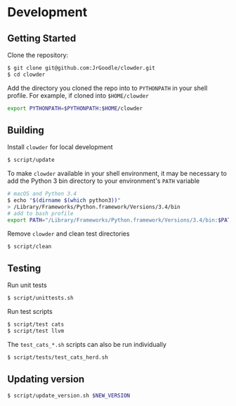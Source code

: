 # Development

## Getting Started

Clone the repository:

```bash
$ git clone git@github.com:JrGoodle/clowder.git
$ cd clowder
```

Add the directory you cloned the repo into to `PYTHONPATH` in your shell profile. For example, if cloned into `$HOME/clowder`

```bash
export PYTHONPATH=$PYTHONPATH:$HOME/clowder
```

## Building

Install `clowder` for local development

```bash
$ script/update
```

To make `clowder` available in your shell environment, it may be necessary to add the Python 3 bin directory to your environment's `PATH` variable

```bash
# macOS and Python 3.4
$ echo "$(dirname $(which python3))"
> /Library/Frameworks/Python.framework/Versions/3.4/bin
# add to bash profile
export PATH="/Library/Frameworks/Python.framework/Versions/3.4/bin:$PATH"
```

Remove `clowder` and clean test directories

```bash
$ script/clean
```

## Testing

Run unit tests

```bash
$ script/unittests.sh
```

Run test scripts

```bash
$ script/test cats
$ script/test llvm
```

The `test_cats_*.sh` scripts can also be run individually

```bash
$ script/tests/test_cats_herd.sh
```

## Updating version

```bash
$ script/update_version.sh $NEW_VERSION
```

